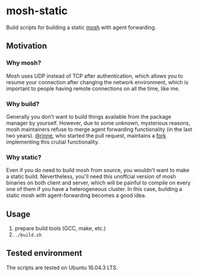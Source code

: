 # mosh-static
Build scripts for building a static [mosh](https://github.com/rinne/mosh) with agent forwarding.

## Motivation

### Why mosh?
Mosh uses UDP instead of TCP after authentication, which allows you to resume your connection after changing the network environment, which is important to people having remote connections on all the time, like me.

### Why build?
Generally you don't want to build things available from the package manager by yourself. However, due to some unknown, mysterious reasons, mosh maintainers refuse to merge agent forwarding functionality (in the last two years). [@rinne](https://github.com/rinne), who started the pull request, maintains a [fork](https://github.com/rinne/mosh) implementing this crutial functionality.

### Why static?
Even if you do need to build mosh from source, you wouldn't want to make a static build. Nevertheless, you'll need this unoffcial version of mosh binaries on both client and server, which will be painful to compile on every one of them if you have a heterogeneous cluster. In this case, building a static mosh with agent-forwarding becomes a good idea.

## Usage

1. prepare build tools (GCC, make, etc.)
2. `./build.sh`

## Tested environment

The scripts are tested on Ubuntu 16.04.3 LTS.
